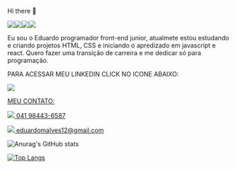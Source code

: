 Hi there 👋

<img src="https://img.shields.io/badge/HTML5-E34F26?style=for-the-badge&logo=html5&logoColor=white"/><img src="https://img.shields.io/badge/CSS3-1572B6?style=for-the-badge&logo=css3&logoColor=white"/><img src="https://img.shields.io/badge/JavaScript-323330?style=for-the-badge&logo=javascript&logoColor=F7DF1E"/><img src="https://img.shields.io/badge/React-20232A?style=for-the-badge&logo=react&logoColor=61DAFB"/>



Eu sou o Eduardo programador front-end junior, atualmete estou estudando e criando projetos HTML, CSS e iniciando o apredizado em javascript e react.
Quero fazer uma transição de carreira e me dedicar só para programação.


PARA ACESSAR MEU LINKEDIN CLICK NO ICONE ABAIXO:
<P>
  <a href="https://www.linkedin.com/in/eduardo-martins-alves-bbb593186/">
    <img src="https://img.shields.io/badge/LinkedIn-0077B5?style=for-the-badge&logo=linkedin&logoColor=white"/>
</P>


MEU CONTATO:

<img src="https://img.shields.io/badge/WhatsApp-25D366?style=for-the-badge&logo=whatsapp&logoColor=white"/>  041 98443-6587

<img src="https://img.shields.io/badge/Gmail-D14836?style=for-the-badge&logo=gmail&logoColor=white"/>  eduardomalves12@gmail.com


![Anurag's GitHub stats](https://github-readme-stats.vercel.app/api?username=edu-pro041)

[![Top Langs](https://github-readme-stats.vercel.app/api/top-langs/?username=edu-pro041)](https://github.com/anuraghazra/github-readme-stats)
